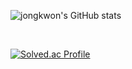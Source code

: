 
![jongkwon's GitHub stats](https://github-readme-stats.vercel.app/api?username=jijongkwon&show_icons=true&theme=radical)

<br>

[![Solved.ac Profile](http://mazassumnida.wtf/api/v2/generate_badge?boj=백준아이디)](https://solved.ac/wlwhdrnjs1/)

<!--
### 📫 Contacts
**casperWebmon/casperWebmon** is a ✨ _special_ ✨ repository because its `README.md` (this file) appears on your GitHub profile.

Here are some ideas to get you started:

- 🔭 I’m currently working on ...
- 🌱 I’m currently learning ...
- 👯 I’m looking to collaborate on ...
- 🤔 I’m looking for help with ...
- 💬 Ask me about ...
- 📫 How to reach me: ...
- 😄 Pronouns: ...
- ⚡ Fun fact: ...
-->
